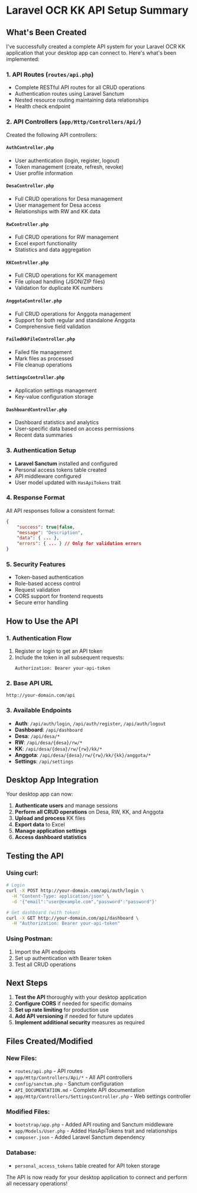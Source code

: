 # Laravel OCR KK API Setup Summary

## What's Been Created

I've successfully created a complete API system for your Laravel OCR KK application that your desktop app can connect to. Here's what's been implemented:

### 1. API Routes (`routes/api.php`)
- Complete RESTful API routes for all CRUD operations
- Authentication routes using Laravel Sanctum
- Nested resource routing maintaining data relationships
- Health check endpoint

### 2. API Controllers (`app/Http/Controllers/Api/`)
Created the following API controllers:

#### `AuthController.php`
- User authentication (login, register, logout)
- Token management (create, refresh, revoke)
- User profile information

#### `DesaController.php`
- Full CRUD operations for Desa management
- User management for Desa access
- Relationships with RW and KK data

#### `RwController.php`
- Full CRUD operations for RW management
- Excel export functionality
- Statistics and data aggregation

#### `KKController.php`
- Full CRUD operations for KK management
- File upload handling (JSON/ZIP files)
- Validation for duplicate KK numbers

#### `AnggotaController.php`
- Full CRUD operations for Anggota management
- Support for both regular and standalone Anggota
- Comprehensive field validation

#### `FailedKkFileController.php`
- Failed file management
- Mark files as processed
- File cleanup operations

#### `SettingsController.php`
- Application settings management
- Key-value configuration storage

#### `DashboardController.php`
- Dashboard statistics and analytics
- User-specific data based on access permissions
- Recent data summaries

### 3. Authentication Setup
- **Laravel Sanctum** installed and configured
- Personal access tokens table created
- API middleware configured
- User model updated with `HasApiTokens` trait

### 4. Response Format
All API responses follow a consistent format:
```json
{
    "success": true|false,
    "message": "Description",
    "data": { ... },
    "errors": { ... } // Only for validation errors
}
```

### 5. Security Features
- Token-based authentication
- Role-based access control
- Request validation
- CORS support for frontend requests
- Secure error handling

## How to Use the API

### 1. Authentication Flow
1. Register or login to get an API token
2. Include the token in all subsequent requests:
   ```
   Authorization: Bearer your-api-token
   ```

### 2. Base API URL
```
http://your-domain.com/api
```

### 3. Available Endpoints
- **Auth**: `/api/auth/login`, `/api/auth/register`, `/api/auth/logout`
- **Dashboard**: `/api/dashboard`
- **Desa**: `/api/desa/*`
- **RW**: `/api/desa/{desa}/rw/*`
- **KK**: `/api/desa/{desa}/rw/{rw}/kk/*`
- **Anggota**: `/api/desa/{desa}/rw/{rw}/kk/{kk}/anggota/*`
- **Settings**: `/api/settings`

## Desktop App Integration

Your desktop app can now:

1. **Authenticate users** and manage sessions
2. **Perform all CRUD operations** on Desa, RW, KK, and Anggota
3. **Upload and process** KK files
4. **Export data** to Excel
5. **Manage application settings**
6. **Access dashboard statistics**

## Testing the API

### Using curl:
```bash
# Login
curl -X POST http://your-domain.com/api/auth/login \
  -H "Content-Type: application/json" \
  -d '{"email":"user@example.com","password":"password"}'

# Get dashboard (with token)
curl -X GET http://your-domain.com/api/dashboard \
  -H "Authorization: Bearer your-api-token"
```

### Using Postman:
1. Import the API endpoints
2. Set up authentication with Bearer token
3. Test all CRUD operations

## Next Steps

1. **Test the API** thoroughly with your desktop application
2. **Configure CORS** if needed for specific domains
3. **Set up rate limiting** for production use
4. **Add API versioning** if needed for future updates
5. **Implement additional security** measures as required

## Files Created/Modified

### New Files:
- `routes/api.php` - API routes
- `app/Http/Controllers/Api/*` - All API controllers
- `config/sanctum.php` - Sanctum configuration
- `API_DOCUMENTATION.md` - Complete API documentation
- `app/Http/Controllers/SettingsController.php` - Web settings controller

### Modified Files:
- `bootstrap/app.php` - Added API routing and Sanctum middleware
- `app/Models/User.php` - Added HasApiTokens trait and relationships
- `composer.json` - Added Laravel Sanctum dependency

### Database:
- `personal_access_tokens` table created for API token storage

The API is now ready for your desktop application to connect and perform all necessary operations!
